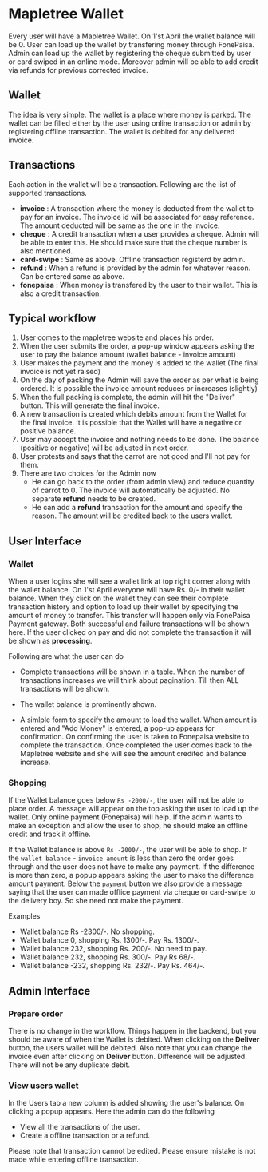 # Mapletree Wallet
Every user will have a Mapletree Wallet. On 1'st April the wallet balance will be 0. User can load up the wallet by transfering money through FonePaisa. Admin can load up the wallet by registering the cheque submitted by user or card swiped in an online mode. Moreover admin will be able to add credit via refunds for previous corrected invoice.

## Wallet
The idea is very simple. The wallet is a place where money is parked. The wallet can be filled either by the user using online transaction or admin by registering offline transaction. The wallet is debited for any delivered invoice.

## Transactions
Each action in the wallet will be a transaction. Following are the list of supported transactions.
 * **invoice** : A transaction where the money is deducted from the wallet to pay for an invoice. The invoice id will be associated for easy reference. The amount deducted will be same as the one in the invoice.
 * **cheque** : A credit transaction when a user provides a cheque. Admin will be able to enter this. He should make sure that the cheque number is also mentioned.
 * **card-swipe** : Same as above. Offline transaction registerd by admin.
 * **refund** : When a refund is provided by the admin for whatever reason. Can be entered same as above.
 * **fonepaisa** : When money is transfered by the user to their wallet. This is also a credit transaction.

## Typical workflow
1. User comes to the mapletree website and places his order.
2. When the user submits the order, a pop-up window appears asking the user to pay the balance amount (wallet balance - invoice amount)
3. User makes the payment and the money is added to the wallet (The final invoice is not yet raised)
4. On the day of packing the Admin will save the order as per what is being ordered. It is possible the invoice amount reduces or increases (slightly)
5. When the full packing is complete, the admin will hit the "Deliver" button. This will generate the final invoice.
6. A new transaction is created which debits amount from the Wallet for the final invoice. It is possible that the Wallet will have a negative or positive balance.
7. User may accept the invoice and nothing needs to be done. The balance (positive or negative) will be adjusted in next order.
8. User protests and says that the carrot are not good and I'll not pay for them. 
9. There are two choices for the Admin now
   - He can go back to the order (from admin view) and reduce quantity of carrot to 0. The invoice will automatically be adjusted. No separate **refund** needs to be created.
   - He can add a **refund** transaction for the amount and specify the reason. The amount will be credited back to the users wallet.
## User Interface

### Wallet
When a user logins she will see a wallet link at top right corner along with the wallet balance. On 1'st April everyone will have Rs. 0/- in their wallet balance. When they click on the wallet they can see their complete transaction history and option to load up their wallet by specifying the amount of money to transfer. This transfer will happen only via FonePaisa Payment gateway. Both successful and failure transactions will be shown here. If the user clicked on pay and did not complete the transaction it will be shown as **processing**.

Following are what the user can do
 * Complete transactions will be shown in a table. When the number of transactions increases we will think about pagination. Till then ALL transactions will be shown.

 * The wallet balance is prominently shown.

 * A simlple form to specify the amount to load the wallet. When amount is entered and "Add Money" is entered, a pop-up appears for confirmation. On confirming the user is taken to Fonepaisa website to complete the transaction. Once completed the user comes back to the Mapletree website and she will see the amount credited and balance increase.
 
### Shopping
If the Wallet balance goes below ```Rs -2000/-```, the user will not be able to place order. A message will appear on the top asking the user to load up the wallet. Only online payment (Fonepaisa) will help. If the admin wants to make an exception and allow the user to shop, he should make an offline credit and track it offline.
 
If the Wallet balance is above ```Rs -2000/-```, the user will be able to shop. If the ```wallet balance``` - ```invoice amount``` is less than zero the order goes through and the user does not have to make any payment. If the difference is more than zero, a popup appears asking the user to make the difference amount payment. Below the ```payment``` button we also provide a message saying that the user can made offlice payment via cheque or card-swipe to the delivery boy. So she need not make the payment.

Examples
 * Wallet balance Rs -2300/-. No shopping.
 * Wallet balance 0, shopping Rs. 1300/-. Pay Rs. 1300/-.
 * Wallet balance 232, shopping Rs. 200/-. No need to pay.
 * Wallet balance 232, shopping Rs. 300/-. Pay Rs 68/-.
 * Wallet balance -232, shopping Rs. 232/-. Pay Rs. 464/-.
 
 ## Admin Interface
 
 ### Prepare order
 There is no change in the workflow. Things happen in the backend, but you should be aware of when the Wallet is debited. When clicking on the **Deliver** button, the users wallet will be debited. Also note that you can change the invoice even after clicking on **Deliver** button. Difference will be adjusted. There will not be any duplicate debit.
 
 ### View users wallet
 In the Users tab a new column is added showing the user's balance. On clicking a popup appears. Here the admin can do the following
 * View all the transactions of the user.
 * Create a offline transaction or a refund.
 
 Please note that transaction cannot be edited. Please ensure mistake is not made while entering offline transaction.
 
